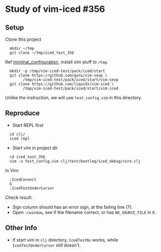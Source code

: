 # Study of vim-iced #356

## Setup

Clone this project

```shell
  mkdir ~/tmp
  git clone ~/tmp/iced_test_356
```

Ref [minimal_configuration][], install vim stuff to `/tmp`.

```shell
  mkdir -p /tmp/vim-iced-test/pack/iced/start
  git clone https://github.com/guns/vim-sexp \
        /tmp/vim-iced-test/pack/iced/start/vim-sexp
  git clone https://github.com/liquidz/vim-iced \
        /tmp/vim-iced-test/pack/iced/start/vim-iced
```

Unlike the instruction, we will use `test_config.vim` in this directory.



## Reproduce

- Start REPL first

```shell
  cd clj/
  iced repl
```

- Start vim in project dir

```shell
  cd iced_test_356
  vim -u test_config.vim clj/test/bootleq/iced_debug/core.clj
```

In Vim:

```vim
  :IcedConnect
  G
  :IcedTestUnderCursor
```

Check result:

- Sign column should has an error sign, at the failing line (7).
- Open `:cwindow`, see if the filename correct, or has `NO_SOURCE_FILE` in it.


## Other Info

- If start vim in `clj` directory, `IcedTestNs` works, while `IcedTestUnderCursor` still doesn't.


[minimal_configuration]: https://liquidz.github.io/vim-iced/#minimal_configuration

